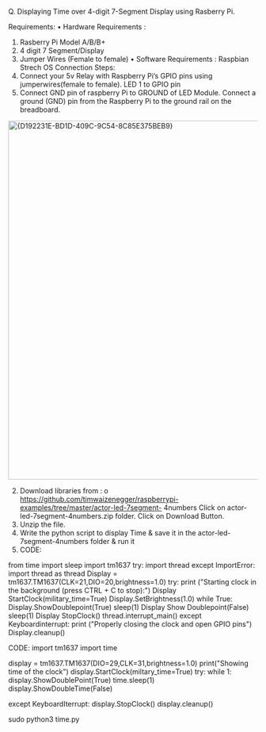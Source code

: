 Q. Displaying Time over 4-digit 7-Segment Display using Rasberry Pi.

Requirements:
• Hardware Requirements :
1. Rasberry Pi Model A/B/B+
2. 4 digit 7 Segment/Display
3. Jumper Wires (Female to female)
• Software Requirements :
Raspbian Strech OS
Connection Steps:
1.	Connect your 5v Relay with Raspberry Pi’s GPIO pins using jumperwires(female to female).
LED 1 to GPIO pin
2.	Connect GND pin of raspberry Pi to GROUND of LED Module.
Connect a ground (GND) pin from the Raspberry Pi to the ground rail on the breadboard.




<img width="724" alt="{D192231E-BD1D-409C-9C54-8C85E375BEB9}" src="https://github.com/user-attachments/assets/1c6d5619-f081-46fd-aff2-778be2b9a7f5">

2. Download libraries from :
o https://github.com/timwaizenegger/raspberrypi-examples/tree/master/actor-led-7segment-
4numbers
Click on actor-led-7segment-4numbers.zip folder. Click on Download Button.
3. Unzip the file.
4. Write the python script to display Time & save it in the actor-led-7segment-4numbers folder & run it
5. CODE:


from time import sleep
import tm1637
try:
import thread
except ImportError:
import thread as thread
Display = tm1637.TM1637(CLK=21,DIO=20,brightness=1.0)
try:
  print ("Starting clock in the background (press CTRL + C to stop):")
  Display StartClock(military_time=True)
  Display.SetBrightness(1.0)
  while True:
    Display.ShowDoublepoint(True)
    sleep(1)
    Display Show Doublepoint(False)
    sleep(1)
    Display StopClock()
    thread.interrupt_main()
except Keyboardinterrupt:
  print ("Properly closing the clock and open GPIO pins")
  Display.cleanup()


CODE:
import tm1637
import time

display = tm1637.TM1637(DIO=29,CLK=31,brightness=1.0)
print("Showing time of the clock")
display.StartClock(miltary_time=True)
try:
	while 1:
		display.ShowDoublePoint(True)
		time.sleep(1)
		display.ShowDoubleTime(False)

except KeyboardIterrupt:
	display.StopClock()
	display.cleanup()


 sudo python3 time.py

